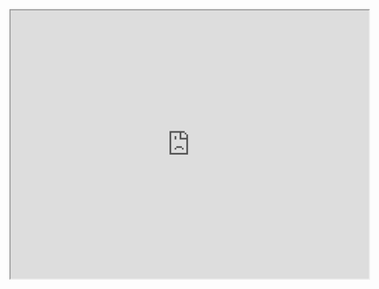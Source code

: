 <iframe src="https://drive.google.com/file/d/1CCEpv-RU9wptaUJs5X4RUj5JSipuvFG_/preview" width="640" height="480"></iframe>
